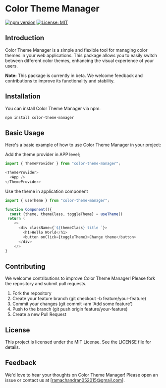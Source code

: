# Color Theme Manager

[![npm version](https://badge.fury.io/js/color-theme-manager.svg)](https://badge.fury.io/js/color-theme-manager)
[![License: MIT](https://img.shields.io/badge/License-MIT-yellow.svg)](https://opensource.org/licenses/MIT)

## Introduction

Color Theme Manager is a simple and flexible tool for managing color themes in your web applications. This package allows you to easily switch between different color themes, enhancing the visual experience of your users.

**Note:** This package is currently in beta. We welcome feedback and contributions to improve its functionality and stability.

## Installation

You can install Color Theme Manager via npm:

```bash
npm install color-theme-manager

```

## Basic Usage
Here's a basic example of how to use Color Theme Manager in your project:

Add the theme provider in APP level;

```javascript
import { ThemeProvider } from "color-theme-manager";

<ThemeProvider>
  <App />
</ThemeProvider>

```
Use the theme in application component

```javascript
import { useTheme } from "color-theme-manager";

function Component(){
  const {theme, themeClass, toggleTheme} = useTheme()
 return (
    <>
      <div className={`${themeClass} title `}>
        <h1>Hello World</h1>
        <button onClick={toggleTheme}>Change theme</button>
      </div>
    </>
}

```
## Contributing
We welcome contributions to improve Color Theme Manager! Please fork the repository and submit pull requests.

1. Fork the repository
2. Create your feature branch (git checkout -b feature/your-feature)
3. Commit your changes (git commit -am 'Add some feature')
4. Push to the branch (git push origin feature/your-feature)
5. Create a new Pull Request 

## License
This project is licensed under the MIT License. See the LICENSE file for details.

## Feedback
We'd love to hear your thoughts on Color Theme Manager! Please open an issue or contact us at [ramachandran052015@gmail.com].



